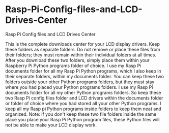 # Rasp-Pi-Config-files-and-LCD-Drives-Center
Rasp Pi Config files and LCD Drives Center

This is the complete downloads center for your LCD display drivers. Keep these folders as separate
folders. Do not remove or place these files from their folders; they must remain within their individual
folders at all times. After you download these two folders, simply place them within your Raspberry Pi
Python programs folder of choice. I use my Rasp Pi documents folder for all my Rasp Pi Python programs,
which I also keep in their separate folders, within my documents folder. You can keep these two folders
outside your other Python programs folders, but they must stay where you had placed your Python programs
folders. I use my Rasp Pi documents folder for all my other Python programs folders. So keep these two
Rasp Pi config files folder and LCD drivers within the documents folder or folder of choice where you had
stored all your other Python programs. I keep all my Rasp pi Python programs inside folders to keep them
neat and organized. Note: if you don't keep these two file folders inside the same place you place your
Rasp Pi Python program files, these Python files will not be able to make your LCD display work.
